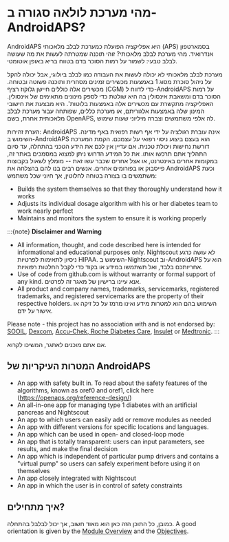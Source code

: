 # מהי מערכת לולאה סגורה ב-AndroidAPS?

AndroidAPS היא אפליקציה הפועלת כמערכת לבלב מלאכותי (APS) בסמארטפון אנדרואיד. מהי מערכת לבלב מלאכותי? זוהי תוכנה שמטרתה לעשות את מה שעושה לבלב טבעי: לשמור על רמות הסוכר בדם בטווח בריא באופן אוטומטי.

מערכת לבלב מלאכותי לא יכולה לעשות את העבודה כמו לבלב ביולוגי, אבל יכולה להקל על ניהול סוכרת מסוג 1 באמצעות מכשירים זמינים מסחרית ותוכנה פשוטה ובטוחה. מכשירים אלה כוללים חיישן גלוקוז רציף (CGM) כדי לדווח ל-AndroidAPS על רמות הסוכר בדם ומשאבת אינסולין בה היא שולטת כדי לספק מינונים מתאימים של אינסולין. האפליקציה מתקשרת עם מכשירים אלה באמצעות בלוטות'. היא מבצעת את חישובי המינון שלה באמצעות אלגוריתם, או מערכת כללים, שפותחה עבור מערכת לבלב מלאכותית אחרת, בשם OpenAPS, לה אלפי משתמשים וצברה מיליוני שעות שימוש.

הערת זהירות: AndroidAPS אינה עוברת רגולציה על ידי אף רשות רפואית באף מדינה. השימוש ב-AndroidAPS הוא בעצם ביצוע ניסוי רפואי על עצמכם. הקמת המערכת דורשת נחישות ויכולת טכנית. אם עדיין אין לכם את הידע הטכני בהתחלה, עד סיום התהליך אתם תרכשו אותו. את כל המידע הדרוש ניתן למצוא במסמכים באתר זה, במקומות אחרים באינטרנט, או אצל אחרים שכבר עשו זאת -- מומלץ לשאול בקבוצות פייסבוק או בפורומים אחרים. אנשים רבים בנו להם בהצלחה את AndroidAPS וכעת משתמשים בו בצורה בטוחה לחלוטין, אך חיוני שכל משתמש:

- Builds the system themselves so that they thoroughly understand how it works
- Adjusts its individual dosage algorithm with his or her diabetes team to work nearly perfect
- Maintains and monitors the system to ensure it is working properly

:::{note}
**Disclaimer and Warning**

- All information, thought, and code described here is intended for informational and educational purposes only. Nightscout לא עושה כרגע ניסיון לתאימות לפרטיות HIPAA. השימוש ב-Nightscout וב-AndroidAPS הוא על אחריותכם בלבד, ואל תשתמשו במידע או בקוד כדי לקבל החלטות רפואיות.
- Use of code from github.com is without warranty or formal support of any kind. אנא עיינו ברישיון של מאגר זה לפרטים.
- All product and company names, trademarks, servicemarks, registered trademarks, and registered servicemarks are the property of their respective holders. השימוש בהם הוא למטרות מידע ואינו מרמז על כל זיקה או אישור על ידם.

Please note - this project has no association with and is not endorsed by: [SOOIL](http://www.sooil.com/eng/), [Dexcom](https://www.dexcom.com/), [Accu-Chek, Roche Diabetes Care](https://www.accu-chek.com/), [Insulet](https://www.insulet.com/) or [Medtronic](https://www.medtronic.com/).
:::

אם אתם מוכנים לאתגר, המשיכו לקרוא.

## המטרות העיקריות של AndroidAPS

- An app with safety built in. To read about the safety features of the algorithms, known as oref0 and oref1, click here (<https://openaps.org/reference-design/>)
- An all-in-one app for managing type 1 diabetes with an artificial pancreas and Nightscout
- An app to which users can easily add or remove modules as needed
- An app with different versions for specific locations and languages.
- An app which can be used in open- and closed-loop mode
- An app that is totally transparent: users can input parameters, see results, and make the final decision
- An app which is independent of particular pump drivers and contains a "virtual pump" so users can safely experiment before using it on themselves
- An app closely integrated with Nightscout
- An app in which the user is in control of safety constraints

## איך מתחילים?

כמובן, כל התוכן הזה כאן הוא מאוד חשוב, אך יכול לבלבל בהתחלה. A good orientation is given by the [Module Overview](../Module/module.md) and the [Objectives](../Usage/Objectives.html).
